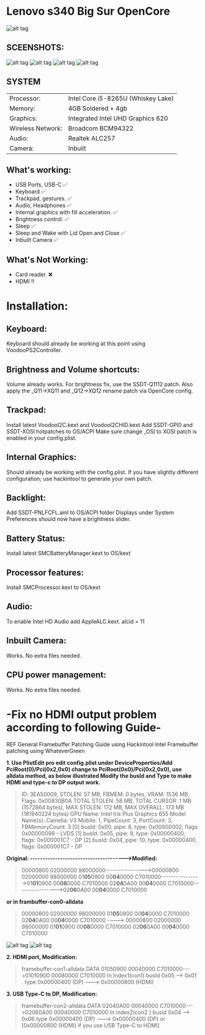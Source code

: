 # Lenovo s340 Big Sur OpenCore 

![alt tag](https://i.ibb.co/RzW810W/Lenovo.png "Lenovo s340")​

## SCEENSHOTS:
![alt tag](https://i.ibb.co/Sf6wDQ4/2020-09-06-20-26-03.png "Lenovo s340")​
![alt tag](https://i.ibb.co/SwCYHfc/2020-09-06-20-25-12.png "Lenovo s340")​
![alt tag](https://i.ibb.co/Gn9V3Bv/2020-09-06-15-43-19.png "Lenovo s340")​
![alt tag](https://i.ibb.co/yV2Bm52/2020-09-06-15-31-36.png "Lenovo s340")​



## SYSTEM

|||
|----------------|------------------------------------------------------------|
|Processor:| Intel Core  i5-8265U (Whiskey Lake) |
|Memory:          |4GB Soldered + 4gb  |         
|Graphics:         |Integrated Intel UHD Graphics 620|
|Wireless Network:          |Broadcom BCM94322|
|Audio:        |Realtek ALC257 |
|Camera:          |Inbuilt|

## What's working:
  - USB Ports, USB-C :white_check_mark:
  - Keyboard :white_check_mark:
  - Trackpad, gestures. :white_check_mark:
  - Audio, Headphones :white_check_mark:
  - Internal graphics with fill acceleration. :white_check_mark:
  - Brightness control. :white_check_mark:
  - Sleep :white_check_mark:
  - Sleep and Wake with Lid Open and Close :white_check_mark:
  - Inbuilt Camera :white_check_mark:

## What's Not Working:
  - Card reader. :x:
  - HDMI :bangbang:




# Installation:

## Keyboard:
Keyboard should already be working at this point using VoodooPS2Controller.

## Brightness and Volume shortcuts:
Volume already works. For brightness fix, use the SSDT-Q1112 patch.
Also apply the _Q11->XQ11 and _Q12->XQ12 rename patch via OpenCore config.

## Trackpad:
Install latest VoodooI2C.kext and VoodooI2CHID.kext
Add SSDT-GPI0 and SSDT-XOSI hotpatches to OS/ACPI 
Make sure change _OSI to XOSI patch is enabled in your config.plist.

## Internal Graphics:
Should already be working with the config.plist. If you have slightly different configuration; use hackintool to generate your own patch.

## Backlight:
Add SSDT-PNLFCFL.aml to OS/ACPI folder
Displays under System Preferences should now have a brightness slider.

## Battery Status:
Install latest SMCBatteryManager.kext to OS/kext

## Processor features:
Install SMCProcessor.kext to OS/kext

## Audio:
To enable Intel HD Audio add AppleALC.kext.
alcid = 11

## Inbuilt Camera:
Works. No extra files needed.

## CPU power management:
Works. No extra files needed.

# -Fix no HDMI output problem according to following Guide-

REF General Framebuffer Patching Guide using Hackintool
Intel Framebuffer patching using WhateverGreen

**1. Use PlistEdit pro edit config.plist under DeviceProperties/Add PciRoot(0)/Pci(0x2,0x0) change to PciRoot(0x0)/Pci(0x2,0x0), use alldata method, as below illustrated Modify the busId and Type to make HDMI and type-c to DP output work.**

>ID: 3EA50009, STOLEN: 57 MB, FBMEM: 0 bytes, VRAM: 1536 MB, Flags: 0x00830B0A
TOTAL STOLEN: 58 MB, TOTAL CURSOR: 1 MB (1572864 bytes), MAX STOLEN: 172 MB, MAX OVERALL: 173 MB (181940224 bytes)
GPU Name: Intel Iris Plus Graphics 655
Model Name(s):
Camelia: V3
Mobile: 1, PipeCount: 3, PortCount: 3, FBMemoryCount: 3
[0] busId: 0x00, pipe: 8, type: 0x00000002, flags: 0x00000098 - LVDS
[1] busId: 0x05, pipe: 9, type: 0x00000400, flags: 0x000001C7 - DP
[2] busId: 0x04, pipe: 10, type: 0x00000400, flags: 0x000001C7 - DP

**Original: -------------------------------------->Modified:**
>00000800 02000000 98000000---------------->00000800 02000000 98000000
01**05**0900 00**04**0000 C7010000---------------->01**01**0900 00**08**0000 C7010000
02**04**0A00 00**04**0000 C7010000---------------->02**06**0A00 00**04**0000 C7010000

**or in frambuffer-con0-alldata**
>00000800 02000000 98000000 01**05**0900 00**04**0000 C7010000 02**04**0A00 00**04**0000 C7010000 ---->
00000800 02000000 98000000 01**01**0900 00**08**0000 C7010000 02**06**0A00 00**04**0000 C7010000

![alt tag](https://i.ibb.co/kDXqQpj/3.png "Lenovo s340")​
![alt tag](https://i.ibb.co/HqZzRrc/4.png "Lenovo s340")​

**2. HDMI port, Modification:** 
>framebuffer-con1-alldata DATA 01050900 00040000 C7010000--->01010900 00080000 C7010000
In Index1(con1) busId 0x05 --> 0x01 . type 0x00000400 (DP) ---> 0x00000800 (HDMI)

**3. USB Type-C to DP, Modification:**
>framebuffer-con2-alldata DATA 02040A00 00040000 C7010000--->02060A00 00040000 C7010000
In index2(con2 ) busId 0x04 --> 0x06 type 0x00000400 (DP) ---> 0x00000400 (DP) or [0x00000800 (HDMI) if you use USB Type-C to HDMI]
